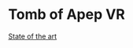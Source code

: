 # Tomb of Apep VR
[State of the art](https://docs.google.com/document/d/18kONSZfNTQY8gtkxljVrcmoAhytRQLdL53w6HNbdUpo/edit)
